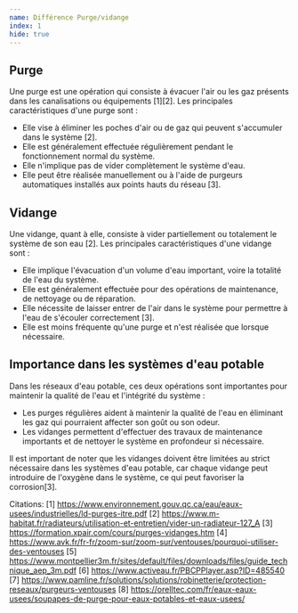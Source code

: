 ```yaml
---
name: Différence Purge/vidange
index: 1
hide: true
---
```


## Purge

Une purge est une opération qui consiste à évacuer l'air ou les gaz présents dans les canalisations ou équipements [1][2]. Les principales caractéristiques d'une purge sont :

- Elle vise à éliminer les poches d'air ou de gaz qui peuvent s'accumuler dans le système [2].
- Elle est généralement effectuée régulièrement pendant le fonctionnement normal du système.
- Elle n'implique pas de vider complètement le système d'eau.
- Elle peut être réalisée manuellement ou à l'aide de purgeurs automatiques installés aux points hauts du réseau [3].

## Vidange

Une vidange, quant à elle, consiste à vider partiellement ou totalement le système de son eau [2]. Les principales caractéristiques d'une vidange sont :

- Elle implique l'évacuation d'un volume d'eau important, voire la totalité de l'eau du système.
- Elle est généralement effectuée pour des opérations de maintenance, de nettoyage ou de réparation.
- Elle nécessite de laisser entrer de l'air dans le système pour permettre à l'eau de s'écouler correctement [3].
- Elle est moins fréquente qu'une purge et n'est réalisée que lorsque nécessaire.

## Importance dans les systèmes d'eau potable

Dans les réseaux d'eau potable, ces deux opérations sont importantes pour maintenir la qualité de l'eau et l'intégrité du système :

- Les purges régulières aident à maintenir la qualité de l'eau en éliminant les gaz qui pourraient affecter son goût ou son odeur.
- Les vidanges permettent d'effectuer des travaux de maintenance importants et de nettoyer le système en profondeur si nécessaire.

Il est important de noter que les vidanges doivent être limitées au strict nécessaire dans les systèmes d'eau potable, car chaque vidange peut introduire de l'oxygène dans le système, ce qui peut favoriser la corrosion[3].

Citations:
[1] https://www.environnement.gouv.qc.ca/eau/eaux-usees/industrielles/ld-purges-itre.pdf
[2] https://www.m-habitat.fr/radiateurs/utilisation-et-entretien/vider-un-radiateur-127_A
[3] https://formation.xpair.com/cours/purges-vidanges.htm
[4] https://www.avk.fr/fr-fr/zoom-sur/zoom-sur/ventouses/pourquoi-utiliser-des-ventouses
[5] https://www.montpellier3m.fr/sites/default/files/downloads/files/guide_technique_aep_3m.pdf
[6] https://www.activeau.fr/PBCPPlayer.asp?ID=485540
[7] https://www.pamline.fr/solutions/solutions/robinetterie/protection-reseaux/purgeurs-ventouses
[8] https://orelltec.com/fr/eaux-eaux-usees/soupapes-de-purge-pour-eaux-potables-et-eaux-usees/
